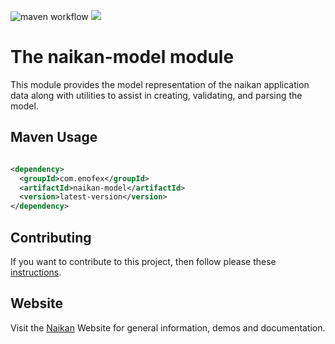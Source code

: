 ![maven workflow](https://github.com/enofex/naikan-model/actions/workflows/maven.yml/badge.svg) [![](https://img.shields.io/badge/Java%20Version-20-orange)](/pom.xml)

# The naikan-model module

This module provides the model representation of the naikan application data along with utilities to
assist in creating,
validating, and parsing the model.

Maven Usage
-------------------

```xml

<dependency>
  <groupId>com.enofex</groupId>
  <artifactId>naikan-model</artifactId>
  <version>latest-version</version>
</dependency>
```

## Contributing

If you want to contribute to this project, then follow please
these [instructions](https://github.com/enofex/naikan-projects/blob/main/CONTRIBUTING.md).

## Website

Visit the [Naikan](https://naikan.io) Website for general information, demos and documentation.
